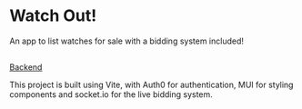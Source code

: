 # Watch Out!

An app to list watches for sale with a bidding system included!

## 

[Backend](https://github.com/jasperteo/watch-out-backend)

This project is built using Vite, with Auth0 for authentication, MUI for styling components and socket.io for the live bidding system. 
